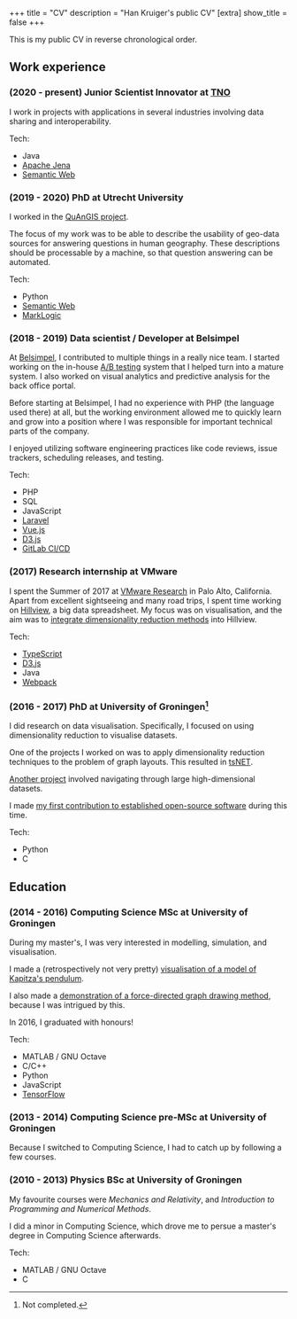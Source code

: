 +++
title = "CV"
description = "Han Kruiger's public CV"
[extra]
show_title = false
+++

This is my public CV in reverse chronological order.

## Work experience

### (2020 - present) Junior Scientist Innovator at [TNO](https://www.tno.nl/)
I work in projects with applications in several industries involving data sharing and interoperability.

Tech:
- Java
- [Apache Jena](https://jena.apache.org)
- [Semantic Web](https://en.wikipedia.org/wiki/Semantic_Web)

### (2019 - 2020) PhD at Utrecht University
I worked in the [QuAnGIS project](https://www.questionbasedanalysis.com/).

The focus of my work was to be able to describe the usability of geo-data sources for answering questions in human geography.
These descriptions should be processable by a machine, so that question answering can be automated.

Tech:
- Python
- [Semantic Web](https://en.wikipedia.org/wiki/Semantic_Web)
- [MarkLogic](https://en.wikipedia.org/wiki/MarkLogic_Server)

### (2018 - 2019) Data scientist / Developer at Belsimpel
At [Belsimpel](https://www.belsimpel.nl/), I contributed to multiple things in a really nice team.
I started working on the in-house [A/B testing](https://en.wikipedia.org/wiki/A/B_testing) system that I helped turn into a mature system.
I also worked on visual analytics and predictive analysis for the back office portal.

Before starting at Belsimpel, I had no experience with PHP (the language used there) at all, but the working environment allowed me to quickly learn and grow into a position where I was responsible for important technical parts of the company.

I enjoyed utilizing software engineering practices like code reviews, issue trackers, scheduling releases, and testing.

Tech:
- PHP
- SQL
- JavaScript
- [Laravel](https://laravel.com/)
- [Vue.js](https://vuejs.org/)
- [D3.js](https://d3js.org/)
- [GitLab CI/CD](https://docs.gitlab.com/ee/ci/)

### (2017) Research internship at VMware
I spent the Summer of 2017 at [VMware Research](https://research.vmware.com/) in Palo Alto, California.
Apart from excellent sightseeing and many road trips, I spent time working on [Hillview](https://research.vmware.com/projects/hillview), a big data spreadsheet.
My focus was on visualisation, and the aim was to [integrate dimensionality reduction methods](https://github.com/vmware/hillview/pull/154) into Hillview.

Tech:
- [TypeScript](https://www.typescriptlang.org/)
- [D3.js](https://d3js.org/)
- Java
- [Webpack](https://webpack.js.org/)

### (2016 - 2017) PhD at University of Groningen[^1]
I did research on data visualisation.
Specifically, I focused on using dimensionality reduction to visualise datasets.

One of the projects I worked on was to apply dimensionality reduction techniques to the problem of graph layouts.
This resulted in [tsNET](https://www.researchgate.net/profile/Johannes_Kruiger/publication/318200397_Graph_Layouts_by_t-SNE/links/599b0cf0a6fdcc500349aef1/Graph-Layouts-by-t-SNE.pdf).

[Another project](http://www.staff.science.uu.nl/~telea001/InfoVis/PNIELD) involved navigating through large high-dimensional datasets.

I made [my first contribution to established open-source software](https://gitlab.com/graphviz/graphviz/merge_requests/1171) during this time.

Tech:
- Python
- C

## Education

### (2014 - 2016) Computing Science MSc at University of Groningen
During my master's, I was very interested in modelling, simulation, and visualisation.

I made a (retrospectively not very pretty) [visualisation of a model of Kapitza's pendulum](https://www.hankruiger.com/inverted-pendulum/).

I also made a [demonstration of a force-directed graph drawing method](https://www.hankruiger.com/graph-editor/), because I was intrigued by this.

In 2016, I graduated with honours!

Tech:
- MATLAB / GNU Octave
- C/C++
- Python
- JavaScript
- [TensorFlow](https://www.tensorflow.org/)

### (2013 - 2014) Computing Science pre-MSc at University of Groningen
Because I switched to Computing Science, I had to catch up by following a few courses.

### (2010 - 2013) Physics BSc at University of Groningen
My favourite courses were *Mechanics and Relativity*, and *Introduction to Programming and Numerical Methods*.

I did a minor in Computing Science, which drove me to persue a master's degree in Computing Science afterwards.

Tech:
- MATLAB / GNU Octave
- C

[//]: # (This div is a workaround for https://github.com/raphlinus/pulldown-cmark/issues/413)
<div></div>

[^1]: Not completed.
